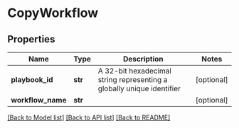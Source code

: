 # CopyWorkflow

## Properties
Name | Type | Description | Notes
------------ | ------------- | ------------- | -------------
**playbook_id** | **str** | A 32-bit hexadecimal string representing a globally unique identifier | [optional] 
**workflow_name** | **str** |  | [optional] 

[[Back to Model list]](../README.md#documentation-for-models) [[Back to API list]](../README.md#documentation-for-api-endpoints) [[Back to README]](../README.md)


